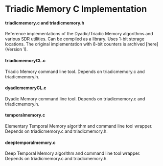 # Triadic Memory C Implementation


#### triadicmemory.c and triadicmemory.h

Reference implementations of the Dyadic/Triadic Memory algorithms and various SDR utilities.
Can be compiled as a library. Uses 1-bit storage locations. The original implementation with 8-bit counters is archived [here](Version 1).

#### triadicmemoryCL.c

Triadic Memory command line tool. Depends on triadicmemory.c and triadicmemory.h.

#### dyadicmemoryCL.c

Dyadic Memory command line tool. Depends on triadicmemory.c and triadicmemory.h.

#### temporalmemory.c

Elementary Temporal Memory algorithm and command line tool wrapper. Depends on triadicmemory.c and triadicmemory.h.

#### deeptemporalmemory.c

Deep Temporal Memory algorithm and command line tool wrapper. Depends on triadicmemory.c and triadicmemory.h.
